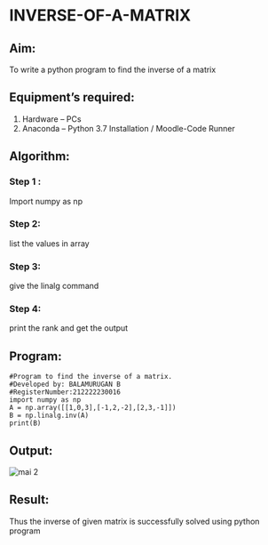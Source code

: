 # INVERSE-OF-A-MATRIX
## Aim:
To write a python program to find the inverse of a matrix
## Equipment’s required:
1. 	Hardware – PCs
2. 	Anaconda – Python 3.7 Installation / Moodle-Code Runner
## Algorithm:
### Step 1 :
Import numpy as np
### Step 2: 
list the values in array
### Step 3: 
give the linalg command
### Step 4: 
print the rank and get the output

## Program:
```
#Program to find the inverse of a matrix.
#Developed by: BALAMURUGAN B
#RegisterNumber:212222230016
import numpy as np
A = np.array([[1,0,3],[-1,2,-2],[2,3,-1]])
B = np.linalg.inv(A)
print(B)
```
## Output:
![mai 2](https://github.com/BALA291/INVERSE-OF-A-MATRIX/assets/120717501/6a25c4cd-67b5-4e4f-a457-08edcedf7877)

## Result:
Thus the inverse of given matrix is successfully solved using python program

